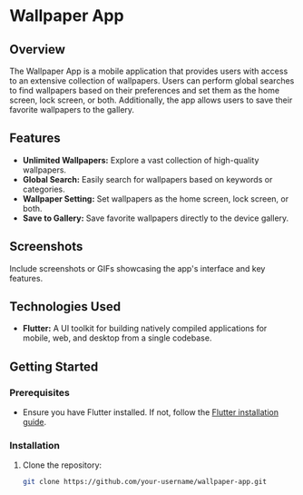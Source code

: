 # Wallpaper App

## Overview

The Wallpaper App is a mobile application that provides users with access to an extensive collection of wallpapers. Users can perform global searches to find wallpapers based on their preferences and set them as the home screen, lock screen, or both. Additionally, the app allows users to save their favorite wallpapers to the gallery.

## Features

- **Unlimited Wallpapers:** Explore a vast collection of high-quality wallpapers.
- **Global Search:** Easily search for wallpapers based on keywords or categories.
- **Wallpaper Setting:** Set wallpapers as the home screen, lock screen, or both.
- **Save to Gallery:** Save favorite wallpapers directly to the device gallery.

## Screenshots

Include screenshots or GIFs showcasing the app's interface and key features.

## Technologies Used

- **Flutter:** A UI toolkit for building natively compiled applications for mobile, web, and desktop from a single codebase.

## Getting Started

### Prerequisites

- Ensure you have Flutter installed. If not, follow the [Flutter installation guide](https://flutter.dev/docs/get-started/install).

### Installation

1. Clone the repository:

   ```bash
   git clone https://github.com/your-username/wallpaper-app.git
